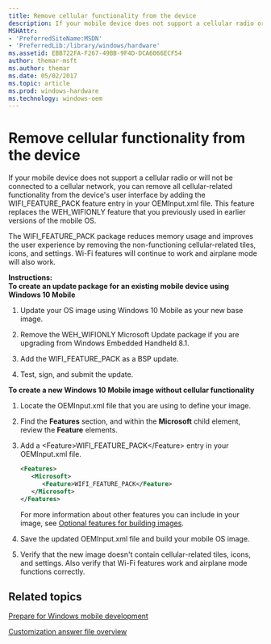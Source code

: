 ```yaml
---
title: Remove cellular functionality from the device
description: If your mobile device does not support a cellular radio or will not be connected to a cellular network, you can remove all cellular-related functionality from the device's user interface by adding the WIFI\_FEATURE\_PACK feature entry in your OEMInput.xml file.
MSHAttr:
- 'PreferredSiteName:MSDN'
- 'PreferredLib:/library/windows/hardware'
ms.assetid: EBB722FA-F267-49BB-9F4D-DCA6066ECF54
author: themar-msft
ms.author: themar
ms.date: 05/02/2017
ms.topic: article
ms.prod: windows-hardware
ms.technology: windows-oem
---
```


# Remove cellular functionality from the device


If your mobile device does not support a cellular radio or will not be connected to a cellular network, you can remove all cellular-related functionality from the device's user interface by adding the WIFI\_FEATURE\_PACK feature entry in your OEMInput.xml file. This feature replaces the WEH\_WIFIONLY feature that you previously used in earlier versions of the mobile OS.

The WIFI\_FEATURE\_PACK package reduces memory usage and improves the user experience by removing the non-functioning cellular-related tiles, icons, and settings. Wi-Fi features will continue to work and airplane mode will also work.

<a href="" id="instructions-"></a>**Instructions:**  
**To create an update package for an existing mobile device using Windows 10 Mobile**

1.  Update your OS image using Windows 10 Mobile as your new base image.

2.  Remove the WEH\_WIFIONLY Microsoft Update package if you are upgrading from Windows Embedded Handheld 8.1.

3.  Add the WIFI\_FEATURE\_PACK as a BSP update.

4.  Test, sign, and submit the update.

**To create a new Windows 10 Mobile image without cellular functionality**

1.  Locate the OEMInput.xml file that you are using to define your image.

2.  Find the **Features** section, and within the **Microsoft** child element, review the **Feature** elements.

3.  Add a &lt;Feature&gt;WIFI\_FEATURE\_PACK&lt;/Feature&gt; entry in your OEMInput.xml file.

    ```XML
    <Features>
       <Microsoft>
          <Feature>WIFI_FEATURE_PACK</Feature>
       </Microsoft>
    </Features>
    ```

    For more information about other features you can include in your image, see [Optional features for building images](https://docs.microsoft.com/en-us/windows-hardware/manufacture/mobile/optional-features-for-building-images).

4.  Save the updated OEMInput.xml file and build your mobile OS image.

5.  Verify that the new image doesn't contain cellular-related tiles, icons, and settings. Also verify that Wi-Fi features work and airplane mode functions correctly.

## Related topics

[Prepare for Windows mobile development](https://docs.microsoft.com/en-us/windows-hardware/manufacture/mobile/preparing-for-windows-mobile-development)

[Customization answer file overview](https://docs.microsoft.com/en-us/windows-hardware/customize/mobile/mcsf/customization-answer-file)
